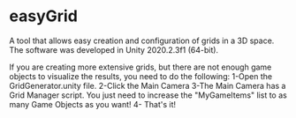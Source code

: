 # easyGrid
A tool that allows easy creation and configuration of grids in a 3D space. The software was developed in Unity 2020.2.3f1 (64-bit).

If you are creating more extensive grids, but there are not enough game objects to visualize the results, you need to do the following:
1-Open the GridGenerator.unity file.
2-Click the Main Camera
3-The Main Camera has a Grid Manager script. You just need to increase the "MyGameItems" list to as many Game Objects as you want!
4- That's it!
